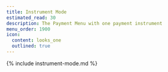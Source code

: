 ```yaml
---
title: Instrument Mode
estimated_read: 30
description: The Payment Menu with one payment instrument
menu_order: 1900
icon:
  content: looks_one
  outlined: true
---
```


{% include instrument-mode.md %}
